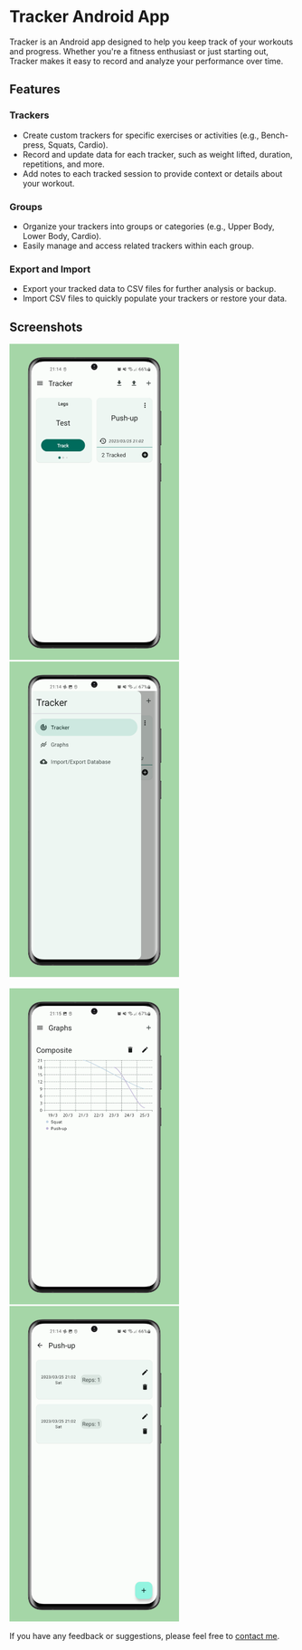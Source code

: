 Tracker Android App
===================

Tracker is an Android app designed to help you keep track of your workouts and progress. Whether you're a fitness enthusiast or just starting out, Tracker makes it easy to record and analyze your performance over time.

Features
--------

### Trackers

*   Create custom trackers for specific exercises or activities (e.g., Bench-press, Squats, Cardio).
*   Record and update data for each tracker, such as weight lifted, duration, repetitions, and more.
*   Add notes to each tracked session to provide context or details about your workout.

### Groups

*   Organize your trackers into groups or categories (e.g., Upper Body, Lower Body, Cardio).
*   Easily manage and access related trackers within each group.

### Export and Import

*   Export your tracked data to CSV files for further analysis or backup.
*   Import CSV files to quickly populate your trackers or restore your data.

Screenshots
-----------

<p><img src="https://raw.githubusercontent.com/poshan-p/Tracker/master/1.PNG" alt="Screenshot 1" style="width: 300px;">&nbsp;<img src="https://raw.githubusercontent.com/poshan-p/Tracker/master/2.PNG" alt="Screenshot 2" style="width: 300px;"><br><br><img src="https://raw.githubusercontent.com/poshan-p/Tracker/master/3.PNG" alt="Screenshot 3" style="width: 300px;">&nbsp;<img src="https://raw.githubusercontent.com/poshan-p/Tracker/master/4.PNG" alt="Screenshot 4" style="width: 300px;"></p>

  

If you have any feedback or suggestions, please feel free to [contact me](mailto:poshanpeeroo@gmail.com).
